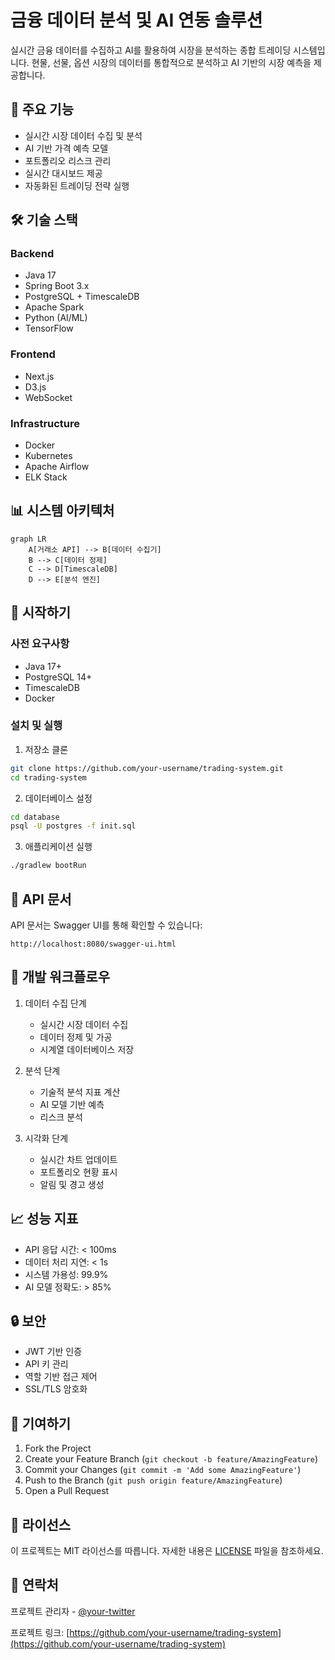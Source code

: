 # 금융 데이터 분석 및 AI 연동 솔루션

실시간 금융 데이터를 수집하고 AI를 활용하여 시장을 분석하는 종합 트레이딩 시스템입니다. 현물, 선물, 옵션 시장의 데이터를 통합적으로 분석하고 AI 기반의 시장 예측을 제공합니다.

## 🚀 주요 기능

- 실시간 시장 데이터 수집 및 분석
- AI 기반 가격 예측 모델
- 포트폴리오 리스크 관리
- 실시간 대시보드 제공
- 자동화된 트레이딩 전략 실행

## 🛠️ 기술 스택

### Backend

- Java 17
- Spring Boot 3.x
- PostgreSQL + TimescaleDB
- Apache Spark
- Python (AI/ML)
- TensorFlow

### Frontend

- Next.js
- D3.js
- WebSocket

### Infrastructure

- Docker
- Kubernetes
- Apache Airflow
- ELK Stack

## 📊 시스템 아키텍처

```mermaid
graph LR
    A[거래소 API] --> B[데이터 수집기]
    B --> C[데이터 정제]
    C --> D[TimescaleDB]
    D --> E[분석 엔진]
```

## 🚀 시작하기

### 사전 요구사항

- Java 17+
- PostgreSQL 14+
- TimescaleDB
- Docker

### 설치 및 실행

1. 저장소 클론

```bash
git clone https://github.com/your-username/trading-system.git
cd trading-system
```

2. 데이터베이스 설정

```bash
cd database
psql -U postgres -f init.sql
```

3. 애플리케이션 실행

```bash
./gradlew bootRun
```

## 📝 API 문서

API 문서는 Swagger UI를 통해 확인할 수 있습니다:

```
http://localhost:8080/swagger-ui.html
```

## 🔄 개발 워크플로우

1. 데이터 수집 단계

   - 실시간 시장 데이터 수집
   - 데이터 정제 및 가공
   - 시계열 데이터베이스 저장

2. 분석 단계

   - 기술적 분석 지표 계산
   - AI 모델 기반 예측
   - 리스크 분석

3. 시각화 단계
   - 실시간 차트 업데이트
   - 포트폴리오 현황 표시
   - 알림 및 경고 생성

## 📈 성능 지표

- API 응답 시간: < 100ms
- 데이터 처리 지연: < 1s
- 시스템 가용성: 99.9%
- AI 모델 정확도: > 85%

## 🔒 보안

- JWT 기반 인증
- API 키 관리
- 역할 기반 접근 제어
- SSL/TLS 암호화

## 🤝 기여하기

1. Fork the Project
2. Create your Feature Branch (`git checkout -b feature/AmazingFeature`)
3. Commit your Changes (`git commit -m 'Add some AmazingFeature'`)
4. Push to the Branch (`git push origin feature/AmazingFeature`)
5. Open a Pull Request

## 📝 라이선스

이 프로젝트는 MIT 라이선스를 따릅니다. 자세한 내용은 [LICENSE](LICENSE) 파일을 참조하세요.

## 📧 연락처

프로젝트 관리자 - [@your-twitter](https://twitter.com/your-username)

프로젝트 링크: [https://github.com/your-username/trading-system](https://github.com/your-username/trading-system)
